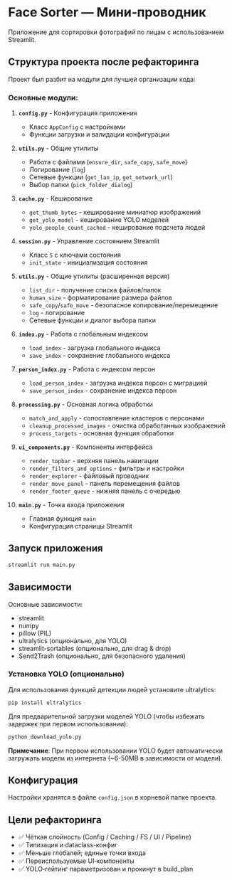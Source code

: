 # Face Sorter — Мини‑проводник

Приложение для сортировки фотографий по лицам с использованием Streamlit.

## Структура проекта после рефакторинга

Проект был разбит на модули для лучшей организации кода:

### Основные модули:

1. **`config.py`** - Конфигурация приложения
   - Класс `AppConfig` с настройками
   - Функции загрузки и валидации конфигурации

2. **`utils.py`** - Общие утилиты
   - Работа с файлами (`ensure_dir`, `safe_copy`, `safe_move`)
   - Логирование (`log`)
   - Сетевые функции (`get_lan_ip`, `get_network_url`)
   - Выбор папки (`pick_folder_dialog`)

3. **`cache.py`** - Кеширование
   - `get_thumb_bytes` - кеширование миниатюр изображений
   - `get_yolo_model` - кеширование YOLO моделей
   - `yolo_people_count_cached` - кеширование подсчета людей

4. **`session.py`** - Управление состоянием Streamlit
   - Класс `S` с ключами состояния
   - `init_state` - инициализация состояния

5. **`utils.py`** - Общие утилиты (расширенная версия)
   - `list_dir` - получение списка файлов/папок
   - `human_size` - форматирование размера файлов
   - `safe_copy`/`safe_move` - безопасное копирование/перемещение
   - `log` - логирование
   - Сетевые функции и диалог выбора папки

6. **`index.py`** - Работа с глобальным индексом
   - `load_index` - загрузка глобального индекса
   - `save_index` - сохранение глобального индекса

7. **`person_index.py`** - Работа с индексом персон
   - `load_person_index` - загрузка индекса персон с миграцией
   - `save_person_index` - сохранение индекса персон

8. **`processing.py`** - Основная логика обработки
   - `match_and_apply` - сопоставление кластеров с персонами
   - `cleanup_processed_images` - очистка обработанных изображений
   - `process_targets` - основная функция обработки

9. **`ui_components.py`** - Компоненты интерфейса
   - `render_topbar` - верхняя панель навигации
   - `render_filters_and_options` - фильтры и настройки
   - `render_explorer` - файловый проводник
   - `render_move_panel` - панель перемещения файлов
   - `render_footer_queue` - нижняя панель с очередью

10. **`main.py`** - Точка входа приложения
    - Главная функция `main`
    - Конфигурация страницы Streamlit

## Запуск приложения

```bash
streamlit run main.py
```

## Зависимости

Основные зависимости:
- streamlit
- numpy
- pillow (PIL)
- ultralytics (опционально, для YOLO)
- streamlit-sortables (опционально, для drag & drop)
- Send2Trash (опционально, для безопасного удаления)

### Установка YOLO (опционально)

Для использования функций детекции людей установите ultralytics:

```bash
pip install ultralytics
```

Для предварительной загрузки моделей YOLO (чтобы избежать задержек при первом использовании):

```bash
python download_yolo.py
```

**Примечание**: При первом использовании YOLO будет автоматически загружать модели из интернета (~6-50MB в зависимости от модели).

## Конфигурация

Настройки хранятся в файле `config.json` в корневой папке проекта.

## Цели рефакторинга

- ✅ Чёткая слойность (Config / Caching / FS / UI / Pipeline)
- ✅ Типизация и dataclass-конфиг
- ✅ Меньше глобалей; единые точки входа
- ✅ Переиспользуемые UI‑компоненты
- ✅ YOLO‑гейтинг параметризован и прокинут в build_plan

